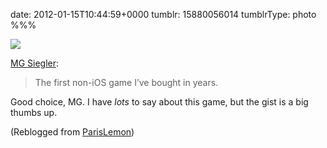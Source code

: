 date: 2012-01-15T10:44:59+0000
tumblr: 15880056014
tumblrType: photo
%%%

![](tumblr_lxrnf3OkK21qz4gevo1_1280.jpg)

<p><a href="http://parislemon.com/post/15804465037/the-first-non-ios-game-ive-bought-in-years" class="tumblr_blog"> MG Siegler</a>:</p>

<blockquote><p>The first non-iOS game I’ve bought in years.</p></blockquote>

Good choice, MG. I have *lots* to say about this game, but the gist is a big thumbs up.

(Reblogged from [ParisLemon](https://parislemon.com/post/15804465037/the-first-non-ios-game-ive-bought-in-years))
